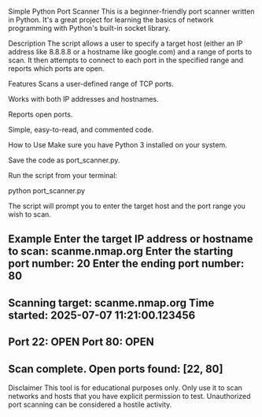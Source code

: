 Simple Python Port Scanner
This is a beginner-friendly port scanner written in Python. It's a great project for learning the basics of network programming with Python's built-in socket library.

Description
The script allows a user to specify a target host (either an IP address like 8.8.8.8 or a hostname like google.com) and a range of ports to scan. It then attempts to connect to each port in the specified range and reports which ports are open.

Features
Scans a user-defined range of TCP ports.

Works with both IP addresses and hostnames.

Reports open ports.

Simple, easy-to-read, and commented code.

How to Use
Make sure you have Python 3 installed on your system.

Save the code as port_scanner.py.

Run the script from your terminal:

python port_scanner.py

The script will prompt you to enter the target host and the port range you wish to scan.

Example
Enter the target IP address or hostname to scan: scanme.nmap.org
Enter the starting port number: 20
Enter the ending port number: 80
--------------------------------------------------
Scanning target: scanme.nmap.org
Time started: 2025-07-07 11:21:00.123456
--------------------------------------------------
Port 22:    OPEN
Port 80:    OPEN
--------------------------------------------------
Scan complete. Open ports found:
[22, 80]
--------------------------------------------------

Disclaimer
This tool is for educational purposes only. Only use it to scan networks and hosts that you have explicit permission to test. Unauthorized port scanning can be considered a hostile activity.
